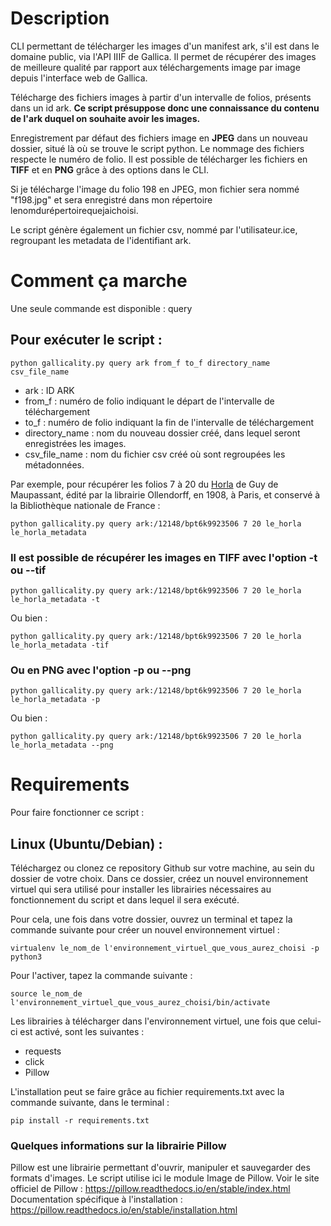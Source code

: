 # Description

CLI permettant de télécharger les images d'un manifest ark, 
s'il est dans le domaine public, via l'API IIIF de Gallica.
Il permet de récupérer des images de meilleure qualité par
rapport aux téléchargements image par image depuis l'interface web de Gallica.

Télécharge des fichiers images à partir d'un intervalle de folios,
présents dans un id ark. __Ce script présuppose donc une connaissance 
du contenu de l'ark duquel on souhaite avoir les images.__ 

Enregistrement par défaut des fichiers image en __JPEG__ dans un nouveau dossier, situé
là où se trouve le script python. Le nommage des fichiers respecte le numéro de folio.
Il est possible de télécharger les fichiers en __TIFF__ et en __PNG__ grâce à des options 
dans le CLI. 

Si je télécharge l'image du folio 198 en JPEG, mon fichier sera nommé "f198.jpg" et sera
enregistré dans mon répertoire lenomdurépertoirequejaichoisi.  

Le script génère également un fichier csv, nommé par l'utilisateur.ice, regroupant les
metadata de l'identifiant ark.

# Comment ça marche

Une seule commande est disponible : query

## Pour exécuter le script :

```
python gallicality.py query ark from_f to_f directory_name csv_file_name
```

* ark : ID ARK
* from_f : numéro de folio indiquant le départ de l'intervalle de téléchargement
* to_f : numéro de folio indiquant la fin de l'intervalle de téléchargement
* directory_name : nom du nouveau dossier créé, dans lequel seront enregistrées les images. 
* csv_file_name : nom du fichier csv créé où sont regroupées les métadonnées.

Par exemple, pour récupérer les folios 7 à 20 du [Horla](https://gallica.bnf.fr/ark:/12148/bpt6k9923506/) de Guy de Maupassant,
édité par la librairie Ollendorff, en 1908, à Paris, et conservé à la Bibliothèque nationale de France :
 
```
python gallicality.py query ark:/12148/bpt6k9923506 7 20 le_horla le_horla_metadata
```

### Il est possible de récupérer les images en TIFF avec l'option -t ou --tif 

```
python gallicality.py query ark:/12148/bpt6k9923506 7 20 le_horla le_horla_metadata -t
```
Ou bien :
```
python gallicality.py query ark:/12148/bpt6k9923506 7 20 le_horla le_horla_metadata -tif
```

### Ou en PNG avec l'option -p ou --png

```
python gallicality.py query ark:/12148/bpt6k9923506 7 20 le_horla le_horla_metadata -p
```
Ou bien :
```
python gallicality.py query ark:/12148/bpt6k9923506 7 20 le_horla le_horla_metadata --png
```


# Requirements

Pour faire fonctionner ce script :

## Linux (Ubuntu/Debian) : 

Téléchargez ou clonez ce repository Github sur votre machine, au sein du dossier de votre choix.
Dans ce dossier, créez un nouvel environnement virtuel qui sera utilisé
pour installer les librairies nécessaires au fonctionnement du script et dans lequel il sera exécuté.

Pour cela, une fois dans votre dossier, ouvrez un terminal et tapez la commande suivante pour créer
un nouvel environnement virtuel :

```
virtualenv le_nom_de l'environnement_virtuel_que_vous_aurez_choisi -p python3
```

Pour l'activer, tapez la commande suivante : 

```
source le_nom_de l'environnement_virtuel_que_vous_aurez_choisi/bin/activate
```

Les librairies à télécharger dans l'environnement virtuel, une fois que celui-ci est activé, sont les suivantes : 

* requests
* click
* Pillow

L'installation peut se faire grâce au fichier requirements.txt avec la commande suivante, dans le terminal :

```
pip install -r requirements.txt
```

### Quelques informations sur la librairie Pillow

Pillow est une librairie permettant d'ouvrir, manipuler et sauvegarder des formats d'images. 
Le script utilise ici le module Image de Pillow.
Voir le site officiel de Pillow : https://pillow.readthedocs.io/en/stable/index.html
Documentation spécifique à l'installation : https://pillow.readthedocs.io/en/stable/installation.html
